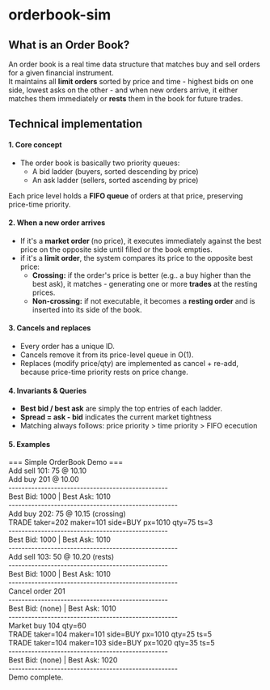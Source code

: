 # orderbook-sim
<h2>What is an Order Book?</h2>

An order book is a real time data structure that matches buy and sell orders for a given financial instrument. </br>
It maintains all <b>limit orders</b> sorted by price and time - highest bids on one side, lowest asks on the other - and when new orders arrive, it either matches them immediately or <b>rests</b> them in the book for future trades.

<h2>Technical implementation</h2>
<h4> 1. Core concept </h4>
<ul>
<li> The order book is basically two priority queues:
<ul> <li> A bid ladder (buyers, sorted descending by price) </li>
<li> An ask ladder (sellers, sorted ascending by price) </li> </ul> </ul>
Each price level holds a <b>FIFO queue</b> of orders at that price, preserving price-time priority.

<h4> 2. When a new order arrives </h4>
<ul><li>If it's a <b> market order </b> (no price), it executes immediately against the best price on the opposite side until filled or the book empties. </li>
<li>if it's a <b>limit order</b>, the system compares its price to the opposite best price:
<ul><li><b>Crossing:</b> if the order's price is better (e.g.. a buy higher than the best ask), it matches - generating one or more <b> trades</b> at the resting prices.</li>
<li><b>Non-crossing:</b> if not executable, it becomes a <b>resting order</b> and is inserted into its side of the book.</li></ul>
</li></ul>

<h4> 3. Cancels and replaces </h4>
<ul>
<li>Every order has a unique ID.</li>
<li>Cancels remove it from its price-level queue in O(1).</li>
<li>Replaces (modify price/qty) are implemented as cancel + re-add, because price-time priority rests on price change.</li></ul>

<h4> 4. Invariants & Queries </h4>
<ul>
<li><b>Best bid / best ask</b> are simply the top entries of each ladder.</li>
<li><b>Spread = ask - bid</b> indicates the current market tightness </li>
<li>Matching always follows: price priority > time priority > FIFO ececution</li>
</ul>


<h4> 5. Examples </h4>
=== Simple OrderBook Demo ===<br>
Add sell 101: 75 @ 10.10 <br>
Add buy  201 @ 10.00<br>
-------------------------------------------------<br>
 Best Bid: 1000  | Best Ask: 1010<br>
----------------------------------------------------<br>
Add buy 202: 75 @ 10.15 (crossing)<br>
TRADE taker=202 maker=101 side=BUY px=1010 qty=75 ts=3<br>
-------------------------------------------------<br>
 Best Bid: 1000  | Best Ask: 1010<br>
----------------------------------------------------<br>
Add sell 103: 50 @ 10.20 (rests)<br>
-------------------------------------------------<br>
 Best Bid: 1000  | Best Ask: 1010<br>
----------------------------------------------------<br>
Cancel order 201<br>
-------------------------------------------------<br>
 Best Bid: (none)  | Best Ask: 1010<br>
----------------------------------------------------<br>
Market buy 104 qty=60<br>
TRADE taker=104 maker=101 side=BUY px=1010 qty=25 ts=5<br>
TRADE taker=104 maker=103 side=BUY px=1020 qty=35 ts=5<br>
-------------------------------------------------<br>
 Best Bid: (none)  | Best Ask: 1020<br>
----------------------------------------------------<br>
Demo complete.